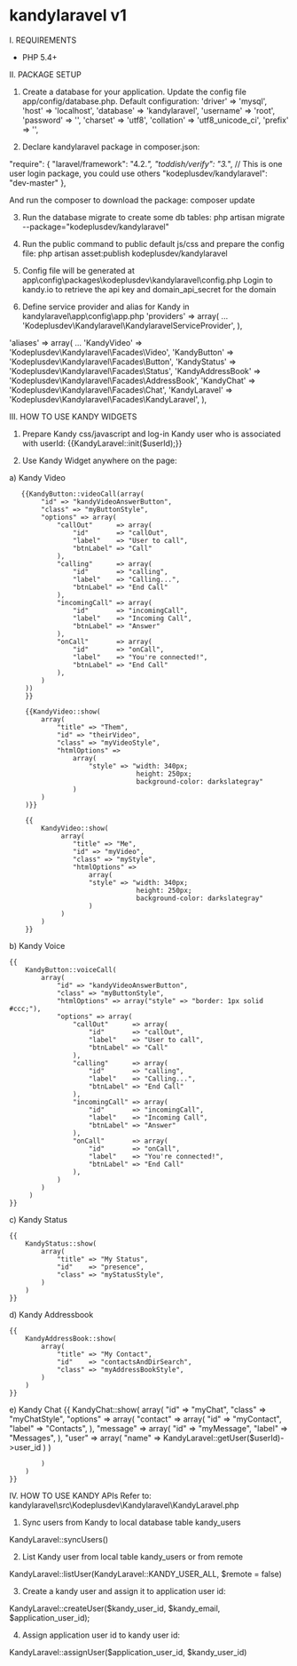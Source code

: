 kandylaravel v1
============

I. REQUIREMENTS
- PHP 5.4+

II. PACKAGE SETUP
1. Create a database for your application. Update the config file
app/config/database.php. Default configuration:
			'driver'    => 'mysql',
			'host'      => 'localhost',
			'database'  => 'kandylaravel',
			'username'  => 'root',
			'password'  => '',
			'charset'   => 'utf8',
			'collation' => 'utf8_unicode_ci',
			'prefix'    => '',

2. Declare kandylaravel package in composer.json:

"require": {
		"laravel/framework": "4.2.*",
        "toddish/verify": "3.*", // This is one user login package, you could use others
        "kodeplusdev/kandylaravel": "dev-master"
	},

And run the composer to download the package:
        composer update

3. Run the database migrate to create some db tables:
       php artisan migrate --package="kodeplusdev/kandylaravel"

4. Run the public command to public default js/css and prepare the config file:
        php artisan asset:publish kodeplusdev/kandylaravel

5. Config file will be generated at app\config\packages\kodeplusdev\kandylaravel\config.php
   Login to kandy.io to retrieve the api key and domain_api_secret for the domain

6. Define service provider and alias for Kandy in kandylaravel\app\config\app.php
'providers' => array(
        ...
        'Kodeplusdev\Kandylaravel\KandylaravelServiceProvider',
	),

'aliases' => array(
        ...
        'KandyVideo'        => 'Kodeplusdev\Kandylaravel\Facades\Video',
        'KandyButton'       => 'Kodeplusdev\Kandylaravel\Facades\Button',
        'KandyStatus'       => 'Kodeplusdev\Kandylaravel\Facades\Status',
        'KandyAddressBook'  => 'Kodeplusdev\Kandylaravel\Facades\AddressBook',
        'KandyChat'         => 'Kodeplusdev\Kandylaravel\Facades\Chat',
        'KandyLaravel'      => 'Kodeplusdev\Kandylaravel\Facades\KandyLaravel',
	),

III. HOW TO USE KANDY WIDGETS
1. Prepare Kandy css/javascript and log-in Kandy user who is associated with userId:
{{KandyLaravel::init($userId);}}

2. Use Kandy Widget anywhere on the page:

a) Kandy Video

       {{KandyButton::videoCall(array(
            "id" => "kandyVideoAnswerButton",
            "class" => "myButtonStyle",
            "options" => array(
                "callOut"      => array(
                    "id"       => "callOut",
                    "label"    => "User to call",
                    "btnLabel" => "Call"
                ),
                "calling"      => array(
                    "id"       => "calling",
                    "label"    => "Calling...",
                    "btnLabel" => "End Call"
                ),
                "incomingCall" => array(
                    "id"       => "incomingCall",
                    "label"    => "Incoming Call",
                    "btnLabel" => "Answer"
                ),
                "onCall"       => array(
                    "id"       => "onCall",
                    "label"    => "You're connected!",
                    "btnLabel" => "End Call"
                ),
            )
        ))
        }}

        {{KandyVideo::show(
            array(
                "title" => "Them",
                "id" => "theirVideo",
                "class" => "myVideoStyle",
                "htmlOptions" =>
                    array(
                        "style" => "width: 340px;
                                    height: 250px;
                                    background-color: darkslategray"
                    )
            )
        )}}

        {{
            KandyVideo::show(
                 array(
                    "title" => "Me",
                    "id" => "myVideo",
                    "class" => "myStyle",
                    "htmlOptions" =>
                        array(
                        "style" => "width: 340px;
                                    height: 250px;
                                    background-color: darkslategray"
                        )
                 )
            )
        }}

b) Kandy Voice

    {{
        KandyButton::voiceCall(
            array(
                "id" => "kandyVideoAnswerButton",
                "class" => "myButtonStyle",
                "htmlOptions" => array("style" => "border: 1px solid #ccc;"),
                "options" => array(
                    "callOut"      => array(
                        "id"       => "callOut",
                        "label"    => "User to call",
                        "btnLabel" => "Call"
                    ),
                    "calling"      => array(
                        "id"       => "calling",
                        "label"    => "Calling...",
                        "btnLabel" => "End Call"
                    ),
                    "incomingCall" => array(
                        "id"       => "incomingCall",
                        "label"    => "Incoming Call",
                        "btnLabel" => "Answer"
                    ),
                    "onCall"       => array(
                        "id"       => "onCall",
                        "label"    => "You're connected!",
                        "btnLabel" => "End Call"
                    ),
                )
            )
         )
    }}

c) Kandy Status

    {{
        KandyStatus::show(
            array(
                "title" => "My Status",
                "id"    => "presence",
                "class" => "myStatusStyle",
            )
        )
    }}

d) Kandy Addressbook

    {{
        KandyAddressBook::show(
            array(
                "title" => "My Contact",
                "id"    => "contactsAndDirSearch",
                "class" => "myAddressBookStyle",
            )
        )
    }}

e) Kandy Chat
    {{
    KandyChat::show(
            array(
                "id"      => "myChat",
                "class"   => "myChatStyle",
                "options" => array(
                    "contact"   => array(
                        "id"    => "myContact",
                        "label" => "Contacts",
                    ),
                    "message"   => array(
                        "id"    => "myMessage",
                        "label" => "Messages",
                    ),
                    "user"      => array(
                        "name"  => KandyLaravel::getUser($userId)->user_id
                    )
                )

            )
        )
    }}

IV. HOW TO USE KANDY APIs
Refer to: kandylaravel\src\Kodeplusdev\Kandylaravel\KandyLaravel.php

1. Sync users from Kandy to local database table kandy_users

KandyLaravel::syncUsers()

2. List Kandy user from local table kandy_users or from remote

KandyLaravel::listUser(KandyLaravel::KANDY_USER_ALL, $remote = false)

3. Create a kandy user and assign it to application user id:

KandyLaravel::createUser($kandy_user_id, $kandy_email, $application_user_id);

4. Assign application user id to kandy user id:

KandyLaravel::assignUser($application_user_id, $kandy_user_id)

